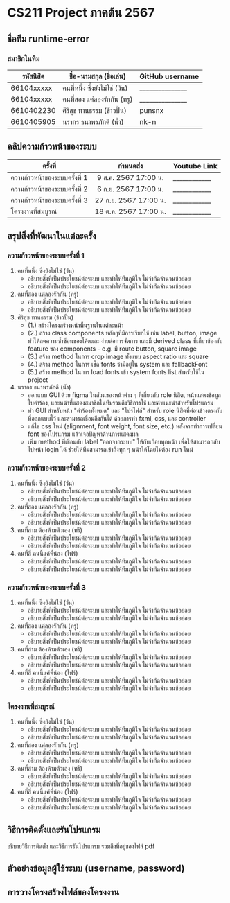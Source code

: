 # CS211 Project ภาคต้น 2567

## ชื่อทีม runtime-error

### สมาชิกในทีม
| รหัสนิสิต  | ชื่อ-นามสกุล (ชื่อเล่น)         | GitHub username |
|------------|---------------------------------|-----------------|
| 66104xxxxx | คนที่หนึ่ง ซึ่งยังไม่ใช่ (วัน)  | _______________ |
| 66104xxxxx | คนที่สอง แค่ลองรักกัน (ทรู)     | _______________ |
| 6610402230 | ศิริสุข ทานธรรม (ข้าวปั้น)      | punsnx          |
| 6610405905 | นรากร ธนาพรภักดี (น้ำ) | nk-n |

## คลิปความก้าวหน้าของระบบ
| ครั้งที่                      |       กำหนดส่ง        | Youtube Link |
|-------------------------------|:---------------------:|--------------|
| ความก้าวหน้าของระบบครั้งที่ 1 | 9 ส.ค. 2567 17:00 น.  | ____________ |
| ความก้าวหน้าของระบบครั้งที่ 2 | 6 ก.ย. 2567 17:00 น.  | ____________ |
| ความก้าวหน้าของระบบครั้งที่ 3 | 27 ก.ย. 2567 17:00 น. | ____________ |
| โครงงานที่สมบูรณ์             | 18 ต.ค. 2567 17:00 น. | ____________ |

## สรุปสิ่งที่พัฒนาในแต่ละครั้ง
### ความก้าวหน้าของระบบครั้งที่ 1
1. คนที่หนึ่ง ซึ่งยังไม่ใช่ (วัน)
   * อธิบายสิ่งที่เป็นประโยชน์ต่อระบบ และทำให้ทีมภูมิใจ ไม่จำกัดจำนวนข้อย่อย
   * อธิบายสิ่งที่เป็นประโยชน์ต่อระบบ และทำให้ทีมภูมิใจ ไม่จำกัดจำนวนข้อย่อย
2. คนที่สอง แค่ลองรักกัน (ทรู)
   * อธิบายสิ่งที่เป็นประโยชน์ต่อระบบ และทำให้ทีมภูมิใจ ไม่จำกัดจำนวนข้อย่อย
   * อธิบายสิ่งที่เป็นประโยชน์ต่อระบบ และทำให้ทีมภูมิใจ ไม่จำกัดจำนวนข้อย่อย
3. ศิริสุข ทานธรรม (ข้าวปั้น)
   * (1.) สร้างโครงสร้างหน้าพื้นฐานในแต่ละหน้า
   * (2.) สร้าง class components หลักๆที่มีการเรียกใช้ เช่น label, button, image
   ทำให้ลดความซ้ำซ้อนของโค้ดและ ง่ายต่อการจัดการ และมี derived class ที่เกี่ยวข้องกับ feature
   ของ components - e.g. มี route button, square image
   * (3.) สร้าง method ในการ crop image ทั้งแบบ aspect ratio และ square
   * (4.) สร้าง method ในการ เช็ค fonts ว่ามีอยู่ใน system และ fallbackFont 
   * (5.) สร้าง method ในการ load fonts เข้า system fonts list สำหรับใช้ใน project
4. นรากร ธนาพรภักดี (น้ำ)
    * ออกแบบ GUI ด้วย figma ในส่วนของหน้าต่าง ๆ ที่เกี่ยวกับ role นิสิต, หน้าแสดงข้อมูลใบคำร้อง, และหน้าที่แสดงสมาชิกในทีมรวมถึงวิธีการใช้ และคำแนะนำสำหรับโปรแกรม
    * ทำ GUI สำหรับหน้า "คำร้องทั้งหมด" และ "โปรไฟล์" สำหรับ role นิสิตที่ค่อนข้างตรงกับที่ออกแบบไว้ และสามารถเชื่อมถึงกันได้ ด้วยการทำ fxml, css, และ controller 
    * แก้ไข css ใหม่ (alignment, font weight, font size, etc.) หลังจากทำการเปลี่ยน font ของโปรแกรม แล้วเจอปัญหาด้านการแสดงผล
    * เพิ่ม method ที่เชื่อมกับ label "ออกจากระบบ" ให้กับเกือบทุกหน้า เพื่อให้สามารถกลับไปหน้า login ได้ ช่วยให้ทีมสามารถเข้าถึงทุก ๆ หน้าได้โดยไม่ต้อง run ใหม่

### ความก้าวหน้าของระบบครั้งที่ 2
1. คนที่หนึ่ง ซึ่งยังไม่ใช่ (วัน)
    * อธิบายสิ่งที่เป็นประโยชน์ต่อระบบ และทำให้ทีมภูมิใจ ไม่จำกัดจำนวนข้อย่อย
    * อธิบายสิ่งที่เป็นประโยชน์ต่อระบบ และทำให้ทีมภูมิใจ ไม่จำกัดจำนวนข้อย่อย
2. คนที่สอง แค่ลองรักกัน (ทรู)
    * อธิบายสิ่งที่เป็นประโยชน์ต่อระบบ และทำให้ทีมภูมิใจ ไม่จำกัดจำนวนข้อย่อย
    * อธิบายสิ่งที่เป็นประโยชน์ต่อระบบ และทำให้ทีมภูมิใจ ไม่จำกัดจำนวนข้อย่อย
3. คนที่สาม ต้องห้ามตัวเอง (ทรี)
    * อธิบายสิ่งที่เป็นประโยชน์ต่อระบบ และทำให้ทีมภูมิใจ ไม่จำกัดจำนวนข้อย่อย
    * อธิบายสิ่งที่เป็นประโยชน์ต่อระบบ และทำให้ทีมภูมิใจ ไม่จำกัดจำนวนข้อย่อย
4. คนที่สี่ คนนี้แค่พี่น้อง (โฟร์)
    * อธิบายสิ่งที่เป็นประโยชน์ต่อระบบ และทำให้ทีมภูมิใจ ไม่จำกัดจำนวนข้อย่อย
    * อธิบายสิ่งที่เป็นประโยชน์ต่อระบบ และทำให้ทีมภูมิใจ ไม่จำกัดจำนวนข้อย่อย

### ความก้าวหน้าของระบบครั้งที่ 3
1. คนที่หนึ่ง ซึ่งยังไม่ใช่ (วัน)
    * อธิบายสิ่งที่เป็นประโยชน์ต่อระบบ และทำให้ทีมภูมิใจ ไม่จำกัดจำนวนข้อย่อย
    * อธิบายสิ่งที่เป็นประโยชน์ต่อระบบ และทำให้ทีมภูมิใจ ไม่จำกัดจำนวนข้อย่อย
2. คนที่สอง แค่ลองรักกัน (ทรู)
    * อธิบายสิ่งที่เป็นประโยชน์ต่อระบบ และทำให้ทีมภูมิใจ ไม่จำกัดจำนวนข้อย่อย
    * อธิบายสิ่งที่เป็นประโยชน์ต่อระบบ และทำให้ทีมภูมิใจ ไม่จำกัดจำนวนข้อย่อย
3. คนที่สาม ต้องห้ามตัวเอง (ทรี)
    * อธิบายสิ่งที่เป็นประโยชน์ต่อระบบ และทำให้ทีมภูมิใจ ไม่จำกัดจำนวนข้อย่อย
    * อธิบายสิ่งที่เป็นประโยชน์ต่อระบบ และทำให้ทีมภูมิใจ ไม่จำกัดจำนวนข้อย่อย
4. คนที่สี่ คนนี้แค่พี่น้อง (โฟร์)
    * อธิบายสิ่งที่เป็นประโยชน์ต่อระบบ และทำให้ทีมภูมิใจ ไม่จำกัดจำนวนข้อย่อย
    * อธิบายสิ่งที่เป็นประโยชน์ต่อระบบ และทำให้ทีมภูมิใจ ไม่จำกัดจำนวนข้อย่อย

### โครงงานที่สมบูรณ์
1. คนที่หนึ่ง ซึ่งยังไม่ใช่ (วัน)
    * อธิบายสิ่งที่เป็นประโยชน์ต่อระบบ และทำให้ทีมภูมิใจ ไม่จำกัดจำนวนข้อย่อย
    * อธิบายสิ่งที่เป็นประโยชน์ต่อระบบ และทำให้ทีมภูมิใจ ไม่จำกัดจำนวนข้อย่อย
2. คนที่สอง แค่ลองรักกัน (ทรู)
    * อธิบายสิ่งที่เป็นประโยชน์ต่อระบบ และทำให้ทีมภูมิใจ ไม่จำกัดจำนวนข้อย่อย
    * อธิบายสิ่งที่เป็นประโยชน์ต่อระบบ และทำให้ทีมภูมิใจ ไม่จำกัดจำนวนข้อย่อย
3. คนที่สาม ต้องห้ามตัวเอง (ทรี)
    * อธิบายสิ่งที่เป็นประโยชน์ต่อระบบ และทำให้ทีมภูมิใจ ไม่จำกัดจำนวนข้อย่อย
    * อธิบายสิ่งที่เป็นประโยชน์ต่อระบบ และทำให้ทีมภูมิใจ ไม่จำกัดจำนวนข้อย่อย
4. คนที่สี่ คนนี้แค่พี่น้อง (โฟร์)
    * อธิบายสิ่งที่เป็นประโยชน์ต่อระบบ และทำให้ทีมภูมิใจ ไม่จำกัดจำนวนข้อย่อย
    * อธิบายสิ่งที่เป็นประโยชน์ต่อระบบ และทำให้ทีมภูมิใจ ไม่จำกัดจำนวนข้อย่อย

## วิธีการติดตั้งและรันโปรแกรม
อธิบายวิธีการติดตั้ง และวิธีการรันโปรแกรม รวมถึงที่อยู่ของไฟล์ pdf

## ตัวอย่างข้อมูลผู้ใช้ระบบ (username, password) 

## การวางโครงสร้างไฟล์ของโครงงาน